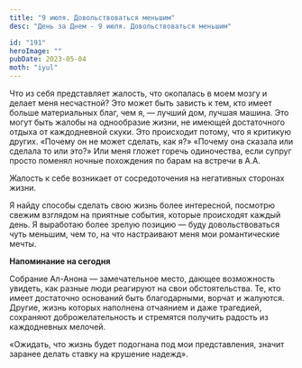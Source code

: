 ```yaml
---
title: "9 июля. Довольствоваться меньшим"
desc: "День за Днем - 9 июля. Довольствоваться меньшим"

id: "191"
heroImage: ""
pubDate: 2023-05-04
moth: "iyul"
---
```


Что из себя представляет жалость, что окопалась в моем мозгу и делает меня
несчастной? Это может быть зависть к тем, кто имеет больше материальных благ,
чем я, — лучший дом, лучшая машина. Это могут быть жалобы на однообразие
жизни, не имеющей достаточного отдыха от каждодневной скуки. Это происходит
потому, что я критикую других. «Почему он не может сделать, как я?» «Почему
она сказала или сделала то или это?» Или меня гложет горечь одиночества, если
супруг просто поменял ночные похождения по барам на встречи в А.А.

Жалость к себе возникает от сосредоточения на негативных сторонах жизни.

Я найду способы сделать свою жизнь более интересной, посмотрю свежим взглядом
на приятные события, которые происходят каждый день. Я выработаю более зрелую
позицию — буду довольствоваться чуть меньшим, чем то, на что настраивают меня
мои романтические мечты.

**Напоминание на сегодня**

Собрание Ал-Анона — замечательное место, дающее возможность увидеть, как
разные люди реагируют на свои обстоятельства. Те, кто имеет достаточно
оснований быть благодарными, ворчат и жалуются. Другие, жизнь которых
наполнена отчаянием и даже трагедией, сохраняют доброжелательность и стремятся
получить радость из каждодневных мелочей.

«Ожидать, что жизнь будет подогнана под мои представления, значит заранее
делать ставку на крушение надежд».
